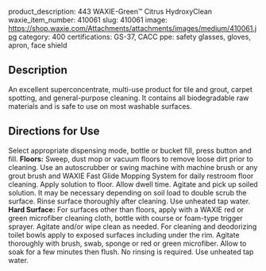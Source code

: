 product_description: 443 WAXIE-Green™ Citrus HydroxyClean
waxie_item_number: 410061
slug: 410061
image: https://shop.waxie.com/Attachments/attachments/images/medium/410061.jpg
category: 400
certifications: GS-37, CACC
ppe: safety glasses, gloves, apron, face shield

## Description
An excellent superconcentrate, multi-use product for tile and grout, carpet spotting, and general-purpose cleaning. It contains all biodegradable raw materials and is safe to use on most washable surfaces.

## Directions for Use
Select appropriate dispensing mode, bottle or bucket fill, press button and fill.
**Floors:** Sweep, dust mop or vacuum floors to remove loose dirt prior to cleaning. Use an autoscrubber or swing machine with machine brush or any grout brush and WAXIE Fast Glide Mopping System for daily restroom floor cleaning. Apply solution to floor. Allow dwell time. Agitate and pick up soiled solution. It may be necessary depending on soil load to double scrub the surface. Rinse surface thoroughly after cleaning. Use unheated tap water.
**Hard Surface:** For surfaces other than floors, apply with a WAXIE red or green microfiber cleaning cloth, bottle with course or foam-type trigger sprayer. Agitate and/or wipe clean as needed. For cleaning and deodorizing toilet bowls apply to exposed surfaces including under the rim. Agitate thoroughly with brush, swab, sponge or red or green microfiber. Allow to soak for a few minutes then flush. No rinsing is required. Use unheated tap water.
